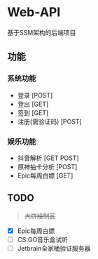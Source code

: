 # Web-API

基于SSM架构的后端项目

## 功能

### 系统功能

- 登录 [POST]
- 登出 [GET]
- 签到 [GET]
- 注册(需验证码) [POST]

### 娱乐功能

- 抖音解析 [GET POST]
- 原神抽卡分析 [POST]
- Epic每周白嫖 [GET]

## TODO

> ~~大饼绘制区~~

- [x] Epic每周白嫖
- [ ] CS:GO音乐盒试听
- [ ] Jetbrain全家桶验证服务器